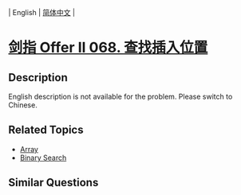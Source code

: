 
| English | [简体中文](README.md) |

# [剑指 Offer II 068. 查找插入位置](https://leetcode-cn.com/problems/N6YdxV/)

## Description

<p>English description is not available for the problem. Please switch to Chinese.</p>


## Related Topics

- [Array](https://leetcode-cn.com/tag/array)
- [Binary Search](https://leetcode-cn.com/tag/binary-search)

## Similar Questions


